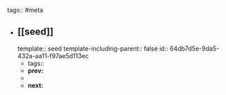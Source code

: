 tags:: #meta

- ## [[seed]]
  template:: seed
  template-including-parent:: false
  id:: 64db7d5e-9da5-432a-aa11-f97ae5d113ec
	- tags::
	- **prev:**
	-
	- **next:**